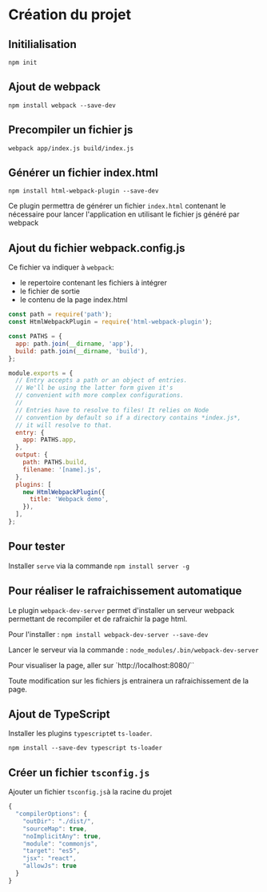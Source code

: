 Création du projet 
==================

Initilialisation
----------------
`npm init`

Ajout de webpack
----------------
`npm install webpack --save-dev`

Precompiler un fichier js
----------------
`webpack app/index.js build/index.js`

Générer un fichier index.html
----------------
`npm install html-webpack-plugin --save-dev`

Ce plugin permettra de générer un fichier `index.html` contenant le nécessaire pour lancer l'application en utilisant le fichier js généré par webpack

Ajout du fichier webpack.config.js
-----------------
Ce fichier va indiquer à `webpack`:
* le repertoire contenant les fichiers à intégrer
* le fichier de sortie
* le contenu de la page index.html

```javascript
const path = require('path');
const HtmlWebpackPlugin = require('html-webpack-plugin');

const PATHS = {
  app: path.join(__dirname, 'app'),
  build: path.join(__dirname, 'build'),
};

module.exports = {
  // Entry accepts a path or an object of entries.
  // We'll be using the latter form given it's
  // convenient with more complex configurations.
  //
  // Entries have to resolve to files! It relies on Node
  // convention by default so if a directory contains *index.js*,
  // it will resolve to that.
  entry: {
    app: PATHS.app,
  },
  output: {
    path: PATHS.build,
    filename: '[name].js',
  },
  plugins: [
    new HtmlWebpackPlugin({
      title: 'Webpack demo',
    }),
  ],
};
```

Pour tester
--------------------
Installer `serve` via la commande `npm install server -g`


Pour réaliser le rafraichissement automatique
--------------------
Le plugin `webpack-dev-server` permet d'installer un serveur webpack permettant de recompiler et de rafraichir la page html.

Pour l'installer : `npm install webpack-dev-server --save-dev`

Lancer le serveur via la commande : 
`node_modules/.bin/webpack-dev-server`

Pour visualiser la page, aller sur `http://localhost:8080/``

Toute modification sur les fichiers js entrainera un rafraichissement de la page.

Ajout de TypeScript
----------------------
Installer les plugins `typescript`et `ts-loader`.

`npm install --save-dev typescript ts-loader`

Créer un fichier `tsconfig.js`
----------------------
Ajouter un fichier `tsconfig.js`à la racine du projet

```javascript
{
  "compilerOptions": {
    "outDir": "./dist/",
    "sourceMap": true,
    "noImplicitAny": true,
    "module": "commonjs",
    "target": "es5",
    "jsx": "react",
    "allowJs": true
  }
}
```












